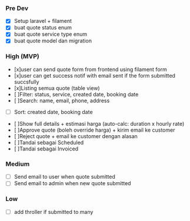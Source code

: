 ### Pre Dev
- [x] Setup laravel + filament
- [x] buat quote status enum
- [x] buat quote service type enum
- [x] buat quote model dan migration

### High (MVP)
- [x]user can send quote form from frontend using filament form
- [x]user can get success notif with email sent if the form submitted succsfully 
- [x]Listing semua quote (table view)
- [ ]Filter: status, service, created date, booking date
- [ ]Search: name, email, phone, address
- [ ] Sort: created date, booking date
- [ ]Show full details + estimasi harga (auto-calc: duration x hourly rate)
- [ ]Approve quote (boleh override harga) + kirim email ke customer
- [ ]Reject quote + email ke customer dengan alasan
- [ ]Tandai sebagai Scheduled
- [ ]Tandai sebagai Invoiced

### Medium
- [ ] Send email to user when quote submitted
- [ ] Send email to admin when new quote submitted

### Low
- [ ] add throller if submitted to many